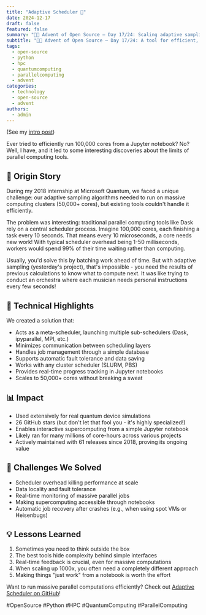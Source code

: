 ```yaml
---
title: "Adaptive Scheduler 🚀"
date: 2024-12-17
draft: false
featured: false
summary: "🎄🎁 Advent of Open Source – Day 17/24: Scaling adaptive sampling to 100,000+ cores with a novel meta-scheduling approach."
subtitle: "🎄🎁 Advent of Open Source – Day 17/24: A tool for efficient, interactive supercomputing from a Jupyter notebook."
tags:
  - open-source
  - python
  - hpc
  - quantumcomputing
  - parallelcomputing
  - advent
categories:
  - technology
  - open-source
  - advent
authors:
  - admin
---
```


(See my [intro post](../))

Ever tried to efficiently run 100,000 cores from a Jupyter notebook? No? Well, I have, and it led to some interesting discoveries about the limits of parallel computing tools.

## 📖 Origin Story

During my 2018 internship at Microsoft Quantum, we faced a unique challenge: our adaptive sampling algorithms needed to run on massive computing clusters (50,000+ cores), but existing tools couldn't handle it efficiently.

The problem was interesting: traditional parallel computing tools like Dask rely on a central scheduler process. Imagine 100,000 cores, each finishing a task every 10 seconds. That means every 10 microseconds, a core needs new work! With typical scheduler overhead being 1-50 milliseconds, workers would spend 99% of their time waiting rather than computing.

Usually, you'd solve this by batching work ahead of time. But with adaptive sampling (yesterday's project), that's impossible - you need the results of previous calculations to know what to compute next. It was like trying to conduct an orchestra where each musician needs personal instructions every few seconds!

## 🔧 Technical Highlights

We created a solution that:

- Acts as a meta-scheduler, launching multiple sub-schedulers (Dask, ipyparallel, MPI, etc.)
- Minimizes communication between scheduling layers
- Handles job management through a simple database
- Supports automatic fault tolerance and data saving
- Works with any cluster scheduler (SLURM, PBS)
- Provides real-time progress tracking in Jupyter notebooks
- Scales to 50,000+ cores without breaking a sweat

## 📊 Impact

- Used extensively for real quantum device simulations
- 26 GitHub stars (but don't let that fool you - it's highly specialized!)
- Enables interactive supercomputing from a simple Jupyter notebook
- Likely ran for many millions of core-hours across various projects
- Actively maintained with 61 releases since 2018, proving its ongoing value

## 🎯 Challenges We Solved

- Scheduler overhead killing performance at scale
- Data locality and fault tolerance
- Real-time monitoring of massive parallel jobs
- Making supercomputing accessible through notebooks
- Automatic job recovery after crashes (e.g., when using spot VMs or Heisenbugs)

## 💡 Lessons Learned

1. Sometimes you need to think outside the box
2. The best tools hide complexity behind simple interfaces
3. Real-time feedback is crucial, even for massive computations
4. When scaling up 1000x, you often need a completely different approach
5. Making things "just work" from a notebook is worth the effort

Want to run massive parallel computations efficiently? Check out [Adaptive Scheduler on GitHub](https://github.com/basnijholt/adaptive-scheduler)!

#OpenSource #Python #HPC #QuantumComputing #ParallelComputing
